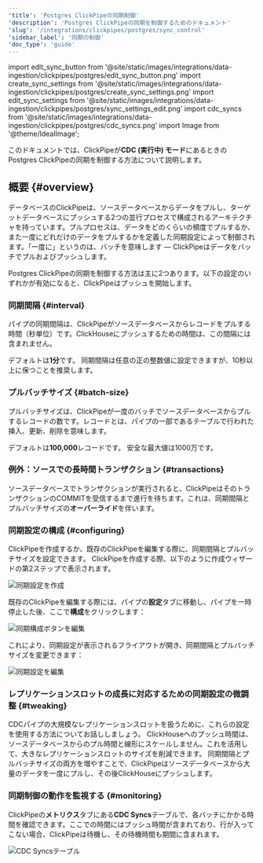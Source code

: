 ```yaml
---
'title': 'Postgres ClickPipeの同期制御'
'description': 'Postgres ClickPipeの同期を制御するためのドキュメント'
'slug': '/integrations/clickpipes/postgres/sync_control'
'sidebar_label': '同期の制御'
'doc_type': 'guide'
---
```


import edit_sync_button from '@site/static/images/integrations/data-ingestion/clickpipes/postgres/edit_sync_button.png'
import create_sync_settings from '@site/static/images/integrations/data-ingestion/clickpipes/postgres/create_sync_settings.png'
import edit_sync_settings from '@site/static/images/integrations/data-ingestion/clickpipes/postgres/sync_settings_edit.png'
import cdc_syncs from '@site/static/images/integrations/data-ingestion/clickpipes/postgres/cdc_syncs.png'
import Image from '@theme/IdealImage';

このドキュメントでは、ClickPipeが**CDC (実行中) モード**にあるときのPostgres ClickPipeの同期を制御する方法について説明します。

## 概要 {#overview}

データベースのClickPipeは、ソースデータベースからデータをプルし、ターゲットデータベースにプッシュする2つの並行プロセスで構成されるアーキテクチャを持っています。プルプロセスは、データをどのくらいの頻度でプルするか、また一度にどれだけのデータをプルするかを定義した同期設定によって制御されます。「一度に」というのは、バッチを意味します ― ClickPipeはデータをバッチでプルおよびプッシュします。

Postgres ClickPipeの同期を制御する方法は主に2つあります。以下の設定のいずれかが有効になると、ClickPipeはプッシュを開始します。

### 同期間隔 {#interval}

パイプの同期間隔は、ClickPipeがソースデータベースからレコードをプルする時間（秒単位）です。ClickHouseにプッシュするための時間は、この間隔には含まれません。

デフォルトは**1分**です。
同期間隔は任意の正の整数値に設定できますが、10秒以上に保つことを推奨します。

### プルバッチサイズ {#batch-size}

プルバッチサイズは、ClickPipeが一度のバッチでソースデータベースからプルするレコードの数です。レコードとは、パイプの一部であるテーブルで行われた挿入、更新、削除を意味します。

デフォルトは**100,000**レコードです。
安全な最大値は1000万です。

### 例外：ソースでの長時間トランザクション {#transactions}

ソースデータベースでトランザクションが実行されると、ClickPipeはそのトランザクションのCOMMITを受信するまで進行を待ちます。これは、同期間隔とプルバッチサイズの**オーバーライド**を伴います。

### 同期設定の構成 {#configuring}

ClickPipeを作成するか、既存のClickPipeを編集する際に、同期間隔とプルバッチサイズを設定できます。
ClickPipeを作成する際、以下のように作成ウィザードの第2ステップで表示されます。

<Image img={create_sync_settings} alt="同期設定を作成" size="md"/>

既存のClickPipeを編集する際には、パイプの**設定**タブに移動し、パイプを一時停止した後、ここで**構成**をクリックします：

<Image img={edit_sync_button} alt="同期構成ボタンを編集" size="md"/>

これにより、同期設定が表示されるフライアウトが開き、同期間隔とプルバッチサイズを変更できます：

<Image img={edit_sync_settings} alt="同期設定を編集" size="md"/>

### レプリケーションスロットの成長に対応するための同期設定の微調整 {#tweaking}

CDCパイプの大規模なレプリケーションスロットを扱うために、これらの設定を使用する方法についてお話ししましょう。
ClickHouseへのプッシュ時間は、ソースデータベースからのプル時間と線形にスケールしません。これを活用して、大きなレプリケーションスロットのサイズを削減できます。
同期間隔とプルバッチサイズの両方を増やすことで、ClickPipeはソースデータベースから大量のデータを一度にプルし、その後ClickHouseにプッシュします。

### 同期制御の動作を監視する {#monitoring}
ClickPipeの**メトリクス**タブにある**CDC Syncs**テーブルで、各バッチにかかる時間を確認できます。ここでの時間にはプッシュ時間が含まれており、行が入ってこない場合、ClickPipeは待機し、その待機時間も期間に含まれます。

<Image img={cdc_syncs} alt="CDC Syncsテーブル" size="md"/>
